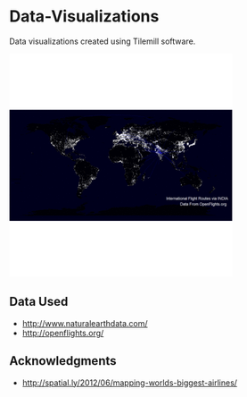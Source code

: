 # Data-Visualizations
Data visualizations created using Tilemill software.

![Data Visualization Gif](https://github.com/neha01/Data-Visualizations/blob/master/Gif/data_viz.gif)

## Data Used
* http://www.naturalearthdata.com/  
* http://openflights.org/
   
   
## Acknowledgments
* http://spatial.ly/2012/06/mapping-worlds-biggest-airlines/


